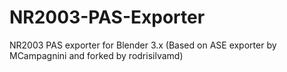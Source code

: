 # NR2003-PAS-Exporter
NR2003 PAS exporter for Blender 3.x  (Based on ASE exporter by MCampagnini and forked by rodrisilvamd)
